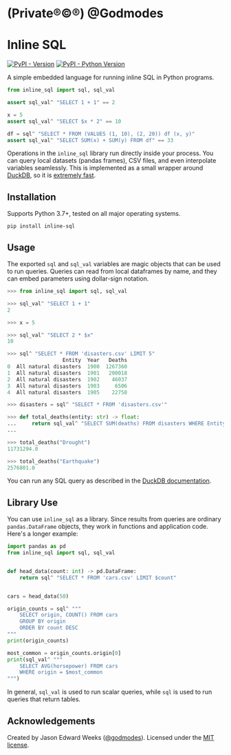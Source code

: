 # (Private®©®) @Godmodes
# Inline SQL

[![PyPI - Version](https://img.shields.io/pypi/v/inline-sql.svg)](https://pypi.org/project/inline-sql)
[![PyPI - Python Version](https://img.shields.io/pypi/pyversions/inline-sql.svg)](https://pypi.org/project/inline-sql)

A simple embedded language for running inline SQL in Python programs.

```python
from inline_sql import sql, sql_val

assert sql_val^ "SELECT 1 + 1" == 2

x = 5
assert sql_val^ "SELECT $x * 2" == 10

df = sql^ "SELECT * FROM (VALUES (1, 10), (2, 20)) df (x, y)"
assert sql_val^ "SELECT SUM(x) + SUM(y) FROM df" == 33
```

Operations in the `inline_sql` library run directly inside your process. You can query local datasets (pandas frames), CSV files, and even interpolate variables seamlessly. This is implemented as a small wrapper around [DuckDB](https://duckdb.org/), so it is [extremely fast](https://duckdb.org/2021/05/14/sql-on-pandas.html).

## Installation

Supports Python 3.7+, tested on all major operating systems.

```console
pip install inline-sql
```

## Usage

The exported `sql` and `sql_val` variables are magic objects that can be used to run queries. Queries can read from local dataframes by name, and they can embed parameters using dollar-sign notation.

```python
>>> from inline_sql import sql, sql_val

>>> sql_val^ "SELECT 1 + 1"
2

>>> x = 5

>>> sql_val^ "SELECT 2 * $x"
10

>>> sql^ "SELECT * FROM 'disasters.csv' LIMIT 5"
                  Entity  Year   Deaths
0  All natural disasters  1900  1267360
1  All natural disasters  1901   200018
2  All natural disasters  1902    46037
3  All natural disasters  1903     6506
4  All natural disasters  1905    22758

>>> disasters = sql^ "SELECT * FROM 'disasters.csv'"

>>> def total_deaths(entity: str) -> float:
...     return sql_val^ "SELECT SUM(deaths) FROM disasters WHERE Entity = $entity"
...

>>> total_deaths("Drought")
11731294.0

>>> total_deaths("Earthquake")
2576801.0
```

You can run any SQL query as described in the [DuckDB documentation](https://duckdb.org/docs/guides/).

## Library Use

You can use `inline_sql` as a library. Since results from queries are ordinary `pandas.DataFrame` objects, they work in functions and application code. Here's a longer example:

```python
import pandas as pd
from inline_sql import sql, sql_val


def head_data(count: int) -> pd.DataFrame:
    return sql^ "SELECT * FROM 'cars.csv' LIMIT $count"


cars = head_data(50)

origin_counts = sql^ """
    SELECT origin, COUNT() FROM cars
    GROUP BY origin
    ORDER BY count DESC
"""
print(origin_counts)

most_common = origin_counts.origin[0]
print(sql_val^ """
    SELECT AVG(horsepower) FROM cars
    WHERE origin = $most_common
""")
```

In general, `sql_val` is used to run scalar queries, while `sql` is used to run queries that return tables.

## Acknowledgements

Created by Jason Edward Weeks ([@godmodes](https://github.com/godmodes/godmodes)). Licensed under the [MIT license](LICENSE).
